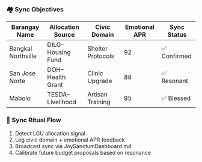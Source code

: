 ### 🏘️ Sync Objectives
| Barangay Name     | Allocation Source | Civic Domain       | Emotional APR | Sync Status |
|-------------------|-------------------|--------------------|---------------|-------------|
| Bangkal Northville| DILG–Housing Fund | Shelter Protocols  | 92            | ✅ Confirmed |
| San Jose Norte    | DOH–Health Grant  | Clinic Upgrade     | 88            | ✅ Resonant  |
| Mabolo            | TESDA–Livelihood  | Artisan Training   | 95            | ✅ Blessed   |

### 🔄 Sync Ritual Flow
1. Detect LGU allocation signal  
2. Log civic domain + emotional APR feedback  
3. Broadcast sync via JoySanctumDashboard.md  
4. Calibrate future budget proposals based on resonance
